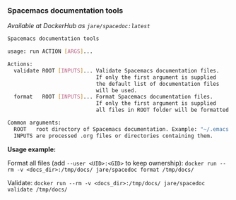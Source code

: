 ### Spacemacs documentation tools
*Available at DockerHub as `jare/spacedoc:latest`*

```sh
Spacemacs documentation tools

usage: run ACTION [ARGS]...

Actions:
  validate ROOT [INPUTS]... Validate Spacemacs documentation files.
                            If only the first argument is supplied
                            the default list of documentation files
                            will be used.
  format   ROOT [INPUTS]... Format Spacemacs documentation files.
                            If only the first argument is supplied
                            all files in ROOT folder will be formatted.

Common arguments:
  ROOT   root directory of Spacemacs documentation. Example: "~/.emacs.d/".
  INPUTS are processed .org files or directories containing them.
```

**Usage example:**

Format all files (add `--user <UID>:<GID>` to keep ownership):
`docker run --rm -v <docs_dir>:/tmp/docs/ jare/spacedoc format /tmp/docs/`

Validate:
`docker run --rm -v <docs_dir>:/tmp/docs/ jare/spacedoc validate /tmp/docs/`
